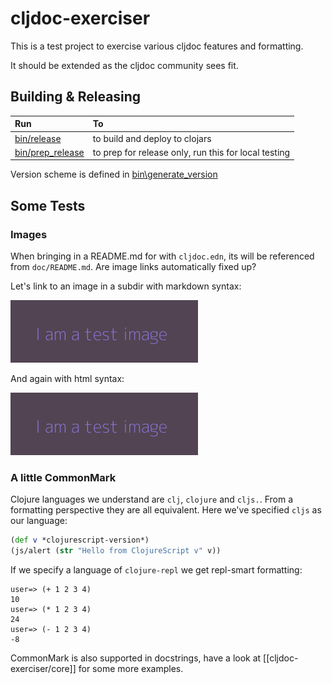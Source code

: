 # cljdoc-exerciser

This is a test project to exercise various cljdoc features and formatting.

It should be extended as the cljdoc community sees fit.

## Building & Releasing

| Run                                  | To                                                     |
| :-------------------                 | :----------------------------------------------------- |
| [bin/release](bin/release)           | to build and deploy to clojars                         |
| [bin/prep_release](bin/prep_release) | to prep for release only, run this for local testing   |

Version scheme is defined in [bin\generate_version](bin/generate_version)

## Some Tests

### Images
When bringing in a README.md for with `cljdoc.edn`, its will be referenced from `doc/README.md`. Are image links automatically fixed up?

Let's link to an image in a subdir with markdown syntax:

![alt for test image 1](images/test-image-1.png "test image 1 text")

And again with html syntax:

<img src="images/test-image-1.png" alt="alt for html test image 1"/>

### A little CommonMark

Clojure languages we understand are `clj`, `clojure` and `cljs.`. From a formatting perspective they are all equivalent.  Here we've specified `cljs` as our language:
```cljs
(def v *clojurescript-version*)
(js/alert (str "Hello from ClojureScript v" v))
```

If we specify a language of `clojure-repl` we get repl-smart formatting:
```clojure-repl
user=> (+ 1 2 3 4)
10
user=> (* 1 2 3 4)
24
user=> (- 1 2 3 4)
-8
```

CommonMark is also supported in docstrings, have a look at [[cljdoc-exerciser/core]] for some more examples.
